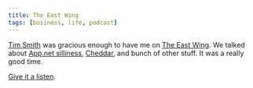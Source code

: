 ```yaml
---
title: The East Wing
tags: [business, life, podcast]
---
```


[Tim Smith](http://timothybsmith.com) was gracious enough to have me on [The East Wing](http://theeastwing.net/episodes/22-sam). We talked about [App.net silliness](http://samsoff.es/posts/app-net-is-dreaming-small), [Cheddar](http://cheddarapp.com), and bunch of other stuff. It was a really good time.

[Give it a listen](http://theeastwing.net/episodes/22-sam).
